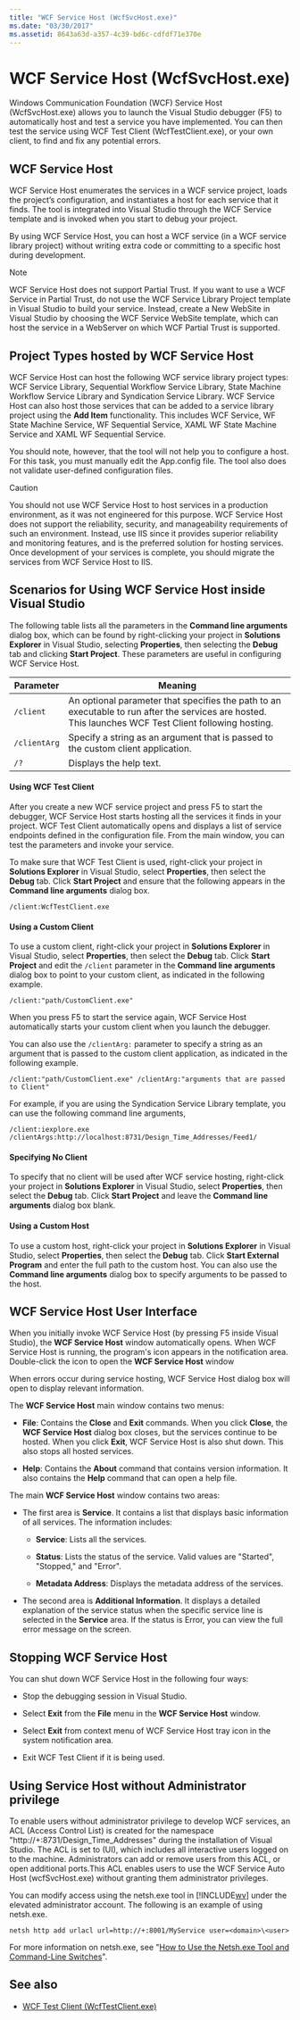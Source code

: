 ```yaml
---
title: "WCF Service Host (WcfSvcHost.exe)"
ms.date: "03/30/2017"
ms.assetid: 8643a63d-a357-4c39-bd6c-cdfdf71e370e
---
```

# WCF Service Host (WcfSvcHost.exe)
Windows Communication Foundation (WCF) Service Host (WcfSvcHost.exe) allows you to launch the Visual Studio debugger (F5) to automatically host and test a service you have implemented. You can then test the service using WCF Test Client (WcfTestClient.exe), or your own client, to find and fix any potential errors.  
  
## WCF Service Host  
 WCF Service Host enumerates the services in a WCF service project, loads the project’s configuration, and instantiates a host for each service that it finds. The tool is integrated into Visual Studio through the WCF Service template and is invoked when you start to debug your project.  
  
 By using WCF Service Host, you can host a WCF service (in a WCF service library project) without writing extra code or committing to a specific host during development.  
  
> [!NOTE]
>  WCF Service Host does not support Partial Trust. If you want to use a WCF Service in Partial Trust, do not use the WCF Service Library Project template in Visual Studio to build your service. Instead, create a New WebSite in Visual Studio by choosing the WCF Service WebSite template, which can host the service in a WebServer on which WCF Partial Trust is supported.  
  
## Project Types hosted by WCF Service Host  
 WCF Service Host can host the following WCF service library project types: WCF Service Library, Sequential Workflow Service Library, State Machine Workflow Service Library and Syndication Service Library. WCF Service Host can also host those services that can be added to a service library project using the **Add Item** functionality. This includes WCF Service, WF State Machine Service, WF Sequential Service, XAML WF State Machine Service and XAML WF Sequential Service.  
  
 You should note, however, that the tool will not help you to configure a host. For this task, you must manually edit the App.config file. The tool also does not validate user-defined configuration files.  
  
> [!CAUTION]
>  You should not use WCF Service Host to host services in a production environment, as it was not engineered for this purpose.  WCF Service Host does not support the reliability, security, and manageability requirements of such an environment. Instead, use IIS since it provides superior reliability and monitoring features, and is the preferred solution for hosting services. Once development of your services is complete, you should migrate the services from WCF Service Host to IIS.  
  
## Scenarios for Using WCF Service Host inside Visual Studio  
 The following table lists all the parameters in the **Command line arguments** dialog box, which can be found by right-clicking your project in **Solutions Explorer** in Visual Studio, selecting **Properties**, then selecting the **Debug** tab and clicking **Start Project**. These parameters are useful in configuring WCF Service Host.  
  
|Parameter|Meaning|  
|---------------|-------------|  
|`/client`|An optional parameter that specifies the path to an executable to run after the services are hosted. This launches WCF Test Client following hosting.|  
|`/clientArg`|Specify a string as an argument that is passed to the custom client application.|  
|`/?`|Displays the help text.|  
  
#### Using WCF Test Client  
 After you create a new WCF service project and press F5 to start the debugger, WCF Service Host starts hosting all the services it finds in your project. WCF Test Client automatically opens and displays a list of service endpoints defined in the configuration file. From the main window, you can test the parameters and invoke your service.  
  
 To make sure that WCF Test Client is used, right-click your project in **Solutions Explorer** in Visual Studio, select **Properties**, then select the **Debug** tab. Click **Start Project** and ensure that the following appears in the **Command line arguments** dialog box.  
  
 `/client:WcfTestClient.exe`  
  
#### Using a Custom Client  
 To use a custom client, right-click your project in **Solutions Explorer** in Visual Studio, select **Properties**, then select the **Debug** tab. Click **Start Project** and edit the `/client` parameter in the **Command line arguments** dialog box to point to your custom client, as indicated in the following example.  
  
 `/client:"path/CustomClient.exe"`  
  
 When you press F5 to start the service again, WCF Service Host automatically starts your custom client when you launch the debugger.  
  
 You can also use the `/clientArg:` parameter to specify a string as an argument that is passed to the custom client application, as indicated in the following example.  
  
 `/client:"path/CustomClient.exe" /clientArg:"arguments that are passed to Client"`  
  
 For example, if you are using the Syndication Service Library template, you can use the following command line arguments,  
  
 `/client:iexplore.exe /clientArgs:http://localhost:8731/Design_Time_Addresses/Feed1/`  
  
#### Specifying No Client  
 To specify that no client will be used after WCF service hosting, right-click your project in **Solutions Explorer** in Visual Studio, select **Properties**, then select the **Debug** tab. Click **Start Project** and leave the **Command line arguments** dialog box blank.  
  
#### Using a Custom Host  
 To use a custom host, right-click your project in **Solutions Explorer** in Visual Studio, select **Properties**, then select the **Debug** tab. Click **Start External Program** and enter the full path to the custom host. You can also use the **Command line arguments** dialog box to specify arguments to be passed to the host.  
  
## WCF Service Host User Interface  
 When you initially invoke WCF Service Host (by pressing F5 inside Visual Studio), the **WCF Service Host** window automatically opens. When WCF Service Host is running, the program's icon appears in the notification area. Double-click the icon to open the **WCF Service Host** window  
  
 When errors occur during service hosting, WCF Service Host dialog box will open to display relevant information.  
  
 The **WCF Service Host** main window contains two menus:  
  
- **File**: Contains the **Close** and **Exit** commands. When you click **Close**, the **WCF Service Host** dialog box closes, but the services continue to be hosted. When you click **Exit**, WCF Service Host is also shut down. This also stops all hosted services.  
  
- **Help**: Contains the **About** command that contains version information. It also contains the **Help** command that can open a help file.  
  
 The main **WCF Service Host** window contains two areas:  
  
- The first area is **Service**. It contains a list that displays basic information of all services. The information includes:  
  
    - **Service**: Lists all the services.  
  
    - **Status**: Lists the status of the service. Valid values are "Started", "Stopped," and "Error".  
  
    - **Metadata Address**: Displays the metadata address of the services.  
  
- The second area is **Additional Information**. It displays a detailed explanation of the service status when the specific service line is selected in the **Service** area. If the status is Error, you can view the full error message on the screen.  
  
## Stopping WCF Service Host  
 You can shut down WCF Service Host in the following four ways:  
  
- Stop the debugging session in Visual Studio.  
  
- Select **Exit** from the **File** menu in the **WCF Service Host** window.  
  
- Select **Exit** from context menu of WCF Service Host tray icon in the system notification area.  
  
- Exit WCF Test Client if it is being used.  
  
## Using Service Host without Administrator privilege  
 To enable users without administrator privilege to develop WCF services, an ACL (Access Control List) is created for the namespace "http://+:8731/Design_Time_Addresses" during the installation of Visual Studio. The ACL is set to (UI), which includes all interactive users logged on to the machine. Administrators can add or remove users from this ACL, or open additional ports.This ACL enables users to use the WCF Service Auto Host (wcfSvcHost.exe) without granting them administrator privileges.  
  
 You can modify access using the netsh.exe tool in [!INCLUDE[wv](../../../includes/wv-md.md)] under the elevated administrator account. The following is an example of using netsh.exe.  
  
```  
netsh http add urlacl url=http://+:8001/MyService user=<domain>\<user>  
```  
  
 For more information on netsh.exe, see "[How to Use the Netsh.exe Tool and Command-Line Switches](https://go.microsoft.com/fwlink/?LinkId=97877)".  
  
## See also

- [WCF Test Client (WcfTestClient.exe)](../../../docs/framework/wcf/wcf-test-client-wcftestclient-exe.md)

